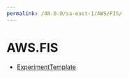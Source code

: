 ```yaml
---
permalink: /48.0.0/sa-east-1/AWS/FIS/
---
```


# AWS.FIS



* [ExperimentTemplate](ExperimentTemplate.md)
